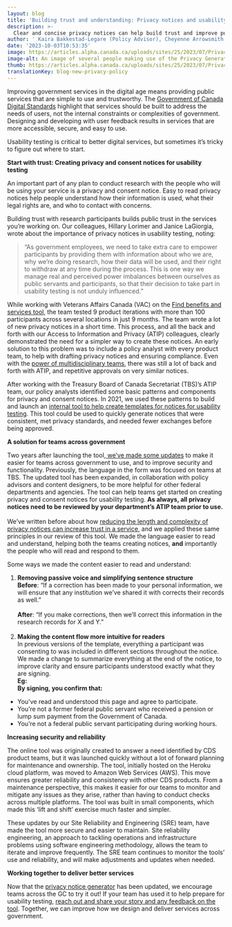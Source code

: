```yaml
---
layout: blog
title: 'Building trust and understanding: Privacy notices and usability testing '
description: >-
  Clear and concise privacy notices can help build trust and improve public services. Learn more about a tool to help teams write clear, easy to understand privacy notices for usability testing.
author: ' Kaira Bakkestad-Legare (Policy Advisor), Cheyenne Arrowsmith (SRE Lead), Omar Tehsin (Software Developer) '
date: '2023-10-03T10:53:35'
image: https://articles.alpha.canada.ca/uploads/sites/25/2023/07/PrivacyPolicyGeneratorTool_-BlogEN.png
image-alt: An image of several people making use of the Privacy Generator tool in varying instances.
thumb: https://articles.alpha.canada.ca/uploads/sites/25/2023/07/PrivacyPolicyGeneratorTool_-BlogEN.png
translationKey: blog-new-privacy-policy
---
```


<p>Improving government services in the digital age means providing public services that are simple to use and trustworthy. The <a href="https://www.canada.ca/en/government/system/digital-government/government-canada-digital-standards.html" target="_blank" rel="noreferrer noopener">Government of Canada Digital Standards</a> highlight that services should be built to address the needs of users, not the internal constraints or complexities of government. Designing and developing with user feedback results in services that are more accessible, secure, and easy to use.&nbsp;</p>



<p>Usability testing is critical to better digital services, but sometimes it’s tricky to figure out where to start.</p>



<p><strong>Start with trust: Creating privacy and consent notices for usability testing&nbsp;</strong></p>



<p>An important part of any plan to conduct research with the people who will be using your service is a privacy and consent notice. Easy to read privacy notices help people understand how their information is used, what their legal rights are, and who to contact with concerns.</p>



<p>Building trust with research participants builds public trust in the services you’re working on. Our colleagues, Hillary Lorimer and Janice LaGiorgia, wrote about the importance of privacy notices in usability testing, noting:&nbsp;</p>



<blockquote class="wp-block-quote">
<p>“As government employees, we need to take extra care to empower participants by providing them with information about who we are, why we’re doing research, how their data will be used, and their right to withdraw at any time during the process. This is one way we manage real and perceived power imbalances between ourselves as public servants and participants, so that their decision to take part in usability testing is not unduly influenced.”</p>
</blockquote>



<p>While working with Veterans Affairs Canada (VAC) on the <a href="https://benefits-avantages.veterans.gc.ca/?lng=en" target="_blank" rel="noreferrer noopener">Find benefits and services tool</a>, the team tested 9 product iterations with more than 100 participants across several locations in just 9 months. The team wrote a lot of new privacy notices in a short time. This process, and all the back and forth with our Access to Information and Privacy (ATIP) colleagues, clearly demonstrated the need for a simpler way to create these notices. An early solution to this problem was to include a policy analyst with every product team, to help with drafting privacy notices and ensuring compliance. Even with the <a href="https://digital.canada.ca/2020/10/22/multiplayer-mode-unlocked-better-team-collaboration-for-designers-developers-and-researchers/" target="_blank" rel="noreferrer noopener">power of multidisciplinary teams</a>, there was still a lot of back and forth with ATIP, and repetitive approvals on very similar notices.&nbsp;</p>



<p>After working with the Treasury Board of Canada Secretariat (TBS)’s ATIP team, our policy analysts identified some basic patterns and components for privacy and consent notices. In 2021, we used these patterns to build and launch an <a href="https://digital.canada.ca/2021/06/30/a-faster-way-to-create-privacy-and-consent-notices-in-government/" target="_blank" rel="noreferrer noopener">internal tool to help create templates for notices for usability testing</a>. This tool could be used to quickly generate notices that were consistent, met privacy standards, and needed fewer exchanges before being approved.</p>



<p><strong>A solution for teams across government </strong></p>



<p>Two years after launching the tool,<a href="https://simplify-privacy-statements.alpha.canada.ca/" target="_blank" rel="noreferrer noopener"> we’ve made some updates</a> to make it easier for teams across government to use, and to improve security and functionality. Previously, the language in the form was focused on teams at TBS. The updated tool has been expanded, in collaboration with policy advisors and content designers, to be more helpful for other federal departments and agencies. The tool can help teams get started on creating privacy and consent notices for usability testing. <strong>As always, all privacy notices need to be reviewed by your department’s ATIP team prior to use.</strong><br><br>We’ve written before about how <a href="https://digital.canada.ca/2023/01/26/writing-privacy-notices-that-are-easy-to-read-and-understand/" target="_blank" rel="noreferrer noopener">reducing the length and complexity of privacy notices can increase trust in a service</a>, and we applied these same principles in our review of this tool. We made the language easier to read and understand, helping both the teams creating notices, <strong>and</strong> importantly the people who will read and respond to them.</p>



<p>Some ways we made the content easier to read and understand:</p>



<ol>
<li><strong>Removing passive voice and simplifying sentence structure</strong><br><strong>Before</strong>: “If a correction has been made to your personal information, we will ensure that any institution we’ve shared it with corrects their records as well.”<br><br><strong>After</strong>: “If you make corrections, then we’ll correct this information in the research records for X and Y.”<br><br></li>



<li> <strong>Making the content flow more intuitive for readers</strong><br>In previous versions of the template, everything a participant was consenting to was included in different sections throughout the notice. We made a change to summarize everything at the end of the notice, to improve clarity and ensure participants understood exactly what they are signing.&nbsp;<br><strong>Eg:&nbsp;</strong> <br><strong>By signing, you confirm that:</strong></li>
</ol>



<ul>
<li>You’ve read and understood this page and agree to participate.</li>



<li>You’re not a former federal public servant who received a pension or lump sum payment from the Government of Canada.</li>



<li>You’re not a federal public servant participating during working hours.</li>
</ul>



<p><strong>Increasing security and reliability&nbsp;</strong></p>



<p>The online tool was originally created to answer a need identified by CDS product teams, but it was launched quickly without a lot of forward planning for maintenance and ownership. The tool, initially hosted on the Heroku cloud platform, was moved to Amazon Web Services (AWS). This move ensures greater reliability and consistency with other CDS products. From a maintenance perspective, this makes it easier for our teams to monitor and mitigate any issues as they arise, rather than having to conduct checks across multiple platforms. The tool was built in small components, which made this ‘lift and shift’ exercise much faster and simpler.&nbsp;</p>



<p>These updates by our Site Reliability and Engineering (SRE) team, have made the tool more secure and easier to maintain. Site reliability engineering, an approach to tackling operations and infrastructure problems using software engineering methodology, allows the team to iterate and improve frequently. The SRE team continues to monitor the tools’ use and reliability, and will make adjustments and updates when needed.</p>



<p><strong>Working together to deliver better services</strong></p>



<p>Now that the <a href="https://simplify-privacy-statements.alpha.canada.ca/" target="_blank" rel="noreferrer noopener">privacy notice generator</a> has been updated, we encourage teams across the GC to try it out! If your team has used it to help prepare for usability testing, <a href="mailto:cds-snc@servicecanada.gc.ca">reach out and share your story and any feedback on the tool</a>. Together, we can improve how we design and deliver services across government.</p>

